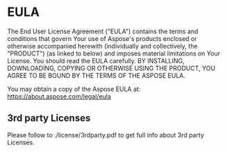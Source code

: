 # EULA

The End User License Agreement ("EULA") contains the terms and conditions that
govern Your use of Aspose's products enclosed or otherwise accompanied herewith
(individually and collectively, the "PRODUCT") (as linked to below) and imposes
material limitations on Your License. You should read the EULA carefully. BY
INSTALLING, DOWNLOADING, COPYING OR OTHERWISE USING THE PRODUCT, YOU AGREE TO BE
BOUND BY THE TERMS OF THE ASPOSE EULA.

You may obtain a copy of the Aspose EULA at: https://about.aspose.com/legal/eula

## 3rd party Licenses

Please follow to ./license/3rdparty.pdf to get full info about 3rd party Licenses.
